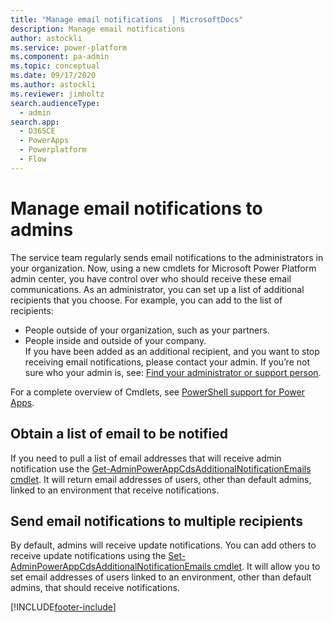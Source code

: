 ```yaml
---
title: "Manage email notifications  | MicrosoftDocs"
description: Manage email notifications
author: astockli
ms.service: power-platform
ms.component: pa-admin
ms.topic: conceptual
ms.date: 09/17/2020
ms.author: astockli
ms.reviewer: jimholtz
search.audienceType: 
  - admin
search.app:
  - D365CE
  - PowerApps
  - Powerplatform
  - Flow
---
```

# Manage email notifications to admins
The service team regularly sends email notifications to the administrators in your organization. Now, using a new cmdlets for Microsoft Power Platform admin center, you have control over who should receive these email communications. As an administrator, you can set up a list of additional recipients that you choose. For example, you can add to the list of recipients:  
- People outside of your organization, such as your partners.  
- People inside and outside of your company.  
 If you have been added as an additional recipient, and you want to stop receiving email notifications, please contact your admin. If you’re not sure who your admin is, see: [Find your administrator or support person](https://docs.microsoft.com/powerapps/user/find-admin).  

For a complete overview of Cmdlets, see [PowerShell support for Power Apps](powerapps-powershell.md).

## Obtain a list of email to be notified
If you need to pull a list of email addresses that will receive admin notification use the [Get-AdminPowerAppCdsAdditionalNotificationEmails cmdlet](https://docs.microsoft.com/powershell/module/microsoft.powerapps.administration.powershell/get-adminpowerappcdsadditionalnotificationemails?view=pa-ps-latest).  It will return email addresses of users, other than default admins, linked to an environment that receive notifications.

## Send email notifications to multiple recipients  

By default, admins will receive update notifications. You can add others to receive update notifications using the [Set-AdminPowerAppCdsAdditionalNotificationEmails cmdlet](https://docs.microsoft.com/powershell/module/microsoft.powerapps.administration.powershell/set-adminpowerappcdsadditionalnotificationemails?view=pa-ps-latest).  It will allow you to set email addresses of users linked to an environment, other than default admins, that should receive notifications.


[!INCLUDE[footer-include](../includes/footer-banner.md)]